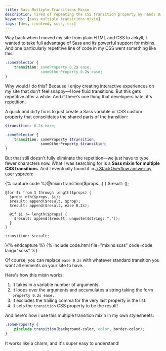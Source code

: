 ```yaml
---
title: Sass Multiple Transitions Mixin
description: Tired of repeating the CSS transition property by hand? Use this Sass mixin to easily define multiple CSS transitions in one go.
keywords: [sass multiple transitions mixin]
tags: [dev, frontend, scss, css]
---
```


Way back when I moved my site from plain HTML and CSS to Jekyll, I wanted to take full advantage of Sass and its powerful support for mixins. And one particularly repetitive line of code in my CSS went something like this:

```css
.someSelector {
    transition: someProperty 0.2s ease,
                someOtherProperty 0.2s ease;
}
```

Why would I do this? Because I enjoy creating interactive experiences on my site that don't feel snappy—I love fluid transitions. But this gets repetitive after a while. And if there's one thing that developers hate, it's repetition.

A quick and dirty fix is to just create a Sass variable or CSS custom property that consolidates the shared parts of the transition:

```scss
$transition: 0.2s ease;

.someSelector {
    transition: someProperty $transition,
                someOtherProperty $transition;
}
```

But that still doesn't fully eliminate the repetition—we just have to type fewer characters now. What I was searching for is a **Sass mixin for multiple CSS transitions**. And I eventually found it in [a StackOverflow answer by user yspreen](https://stackoverflow.com/a/49437769/5323344):

{% capture code %}@mixin transition($props...) {
    $result: ();

    @for $i from 1 through length($props) {
      $prop: nth($props, $i);
      $result: append($result, $prop);
      $result: append($result, ease 0.2s);

      @if $i != length($props) {
        $result: append($result, unquote($string: ","));
      }
    }

    transition: $result;
}{% endcapture %}
{% include code.html file="mixins.scss" code=code lang="scss" %}

Of course, you can replace `ease 0.2s` with whatever standard transition you want all elements on your site to have.

Here's how this mixin works:

1. It takes in a variable number of arguments.
2. It loops over the arguments and accumulates a string taking the form `property 0.2s ease,`.
3. It excludes the trailing comma for the very last property in the list.
4. It sets the `transition` CSS property to be the result!

And here's how I use this multiple transition mixin in my own stylesheets:

```scss
.someProperty {
    @include transition(background-color, color, border-color);
}
```

It works like a charm, and it's super easy to understand!
